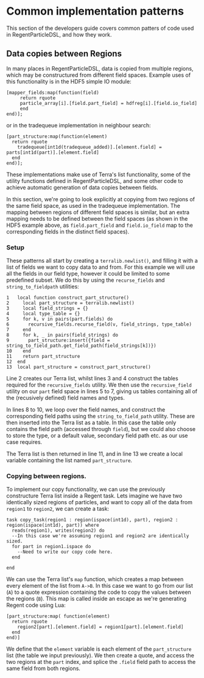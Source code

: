 # Common implementation patterns

This section of the developers guide covers common patters of code used in RegentParticleDSL, and how they work.

## Data copies between Regions
In many places in RegentParticleDSL, data is copied from multiple regions, which may be constructured from different
field spaces. Example uses of this functionality is in the HDF5 simple IO module:
```
[mapper_fields:map(function(field)
     return rquote
     particle_array[i].[field.part_field] = hdfreg[i].[field.io_field]
     end
end)];
```
or in the tradequeue implementation in neighbour search:
```
[part_structure:map(function(element)
  return rquote
    tradequeue[int1d(tradequeue_added)].[element.field] = parts[int1d(part)].[element.field]
  end
end)];
```

These implementations make use of Terra's list functionality, some of the utility functions defined in RegentParticleDSL,
and some other code to achieve automatic generation of data copies between fields.

In this section, we're going to look explicitly at copying from two regions of the same field space, as used in the tradequeue 
implementation. The mapping between regions of different field spaces is similar, but an extra mapping needs to be defined between
the field spaces (as shown in the HDF5 example above, as `field.part_field` and `field.io_field` map to the corresponding fields
in the distinct field spaces).

### Setup
These patterns all start by creating a `terralib.newlist()`, and filling it with a list of fields we want to copy data to and from.
For this example we will use all the fields in our field type, however it could be limited to some predefined subset. We do this by
using the `recurse_fields` and `string_to_fieldpath` utilities:
```
1   local function construct_part_structure()
2     local part_structure = terralib.newlist()
3     local field_strings = {}
4     local type_table = {}
5     for k, v in pairs(part.fields) do
6       recursive_fields.recurse_field(v, field_strings, type_table)
7     end
8     for k, _ in pairs(field_strings) do
9       part_structure:insert({field = string_to_field_path.get_field_path(field_strings[k])})
10    end
11    return part_structure
12  end
13  local part_structure = construct_part_structure()
```
Line 2 creates our Terra list, whilst lines 3 and 4 construct the tables required for the `recursive_fields` utility. We then use the 
`recursive_field` utility on our `part` field space in lines 5 to 7, giving us tables containing all of the (recusively defined) field names
 and types.

In lines 8 to 10, we loop over the field names, and construct the corresponding field paths using the `string_to_field_path` utility. These are
then inserted into the Terra list as a table. In this case the table only contains the field path (accessed through `field`), but we could also choose
to store the type, or a default value, secondary field path etc. as our use case requires.

The Terra list is then returned in line 11, and in line 13 we create a local variable containing the list named `part_structure`.

### Copying between regions.
To implement our copy functionality, we can use the previously constructure Terra list inside a Regent task. Lets imagine we have two identically
sized regions of particles, and want to copy all of the data from `region1` to `region2`, we can create a task:
```
task copy_task(region1 : region(ispace(int1d), part), region2 : region(ispace(int1d), part)) where
  reads(region1), writes(region2) do
  --In this case we're assuming region1 and region2 are identically sized.
  for part in region1.ispace do
    --Need to write our copy code here.
  end

end
```

We can use the Terra list's `map` function, which creates a map between every element of the list from `A->B`. In this case we want to go from our list (`A`)
to a quote expression containing the code to copy the values between the regions (`B`). This map is called inside an escape as we're generating Regent code using Lua:
```
[part_structure:map( function(element)
  return rquote
    region2[part].[element.field] = region1[part].[element.field]
  end
end)]

```
We define that the `element` variable is each element of the `part_structure` list (the table we input previously). We then create a quote, and access the
two regions at the `part` index, and splice the `.field` field path to access the same field from both regions.
